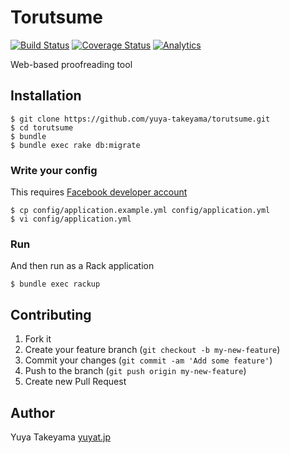 # Torutsume

[![Build Status](https://travis-ci.org/yuya-takeyama/torutsume.png?branch=develop)](https://travis-ci.org/yuya-takeyama/torutsume)
[![Coverage Status](https://coveralls.io/repos/yuya-takeyama/torutsume/badge.png?branch=develop)](https://coveralls.io/r/yuya-takeyama/torutsume?branch=develop)
[![Analytics](https://ga-beacon.appspot.com/UA-12392004-6/yuya-takeyama/torutsume)](https://github.com/igrigorik/ga-beacon)

Web-based proofreading tool

## Installation

    $ git clone https://github.com/yuya-takeyama/torutsume.git
    $ cd torutsume
    $ bundle
    $ bundle exec rake db:migrate

### Write your config

This requires [Facebook developer account](https://developers.facebook.com)

    $ cp config/application.example.yml config/application.yml
    $ vi config/application.yml

### Run

And then run as a Rack application

    $ bundle exec rackup

## Contributing

1. Fork it
2. Create your feature branch (`git checkout -b my-new-feature`)
3. Commit your changes (`git commit -am 'Add some feature'`)
4. Push to the branch (`git push origin my-new-feature`)
5. Create new Pull Request

## Author

Yuya Takeyama [yuyat.jp](http://yuyat.jp)
